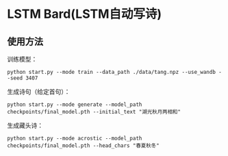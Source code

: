 # LSTM Bard(LSTM自动写诗)
## 使用方法
训练模型：
```shell
python start.py --mode train --data_path ./data/tang.npz --use_wandb --seed 3407 
```
生成诗句（给定首句）：
```shell
python start.py --mode generate --model_path checkpoints/final_model.pth --initial_text "湖光秋月两相和"
```
生成藏头诗：
```shell
python start.py --mode acrostic --model_path checkpoints/final_model.pth --head_chars "春夏秋冬"
```